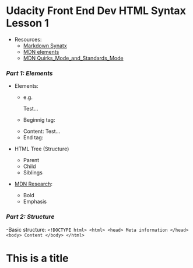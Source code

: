 # Udacity Front End Dev HTML Syntax Lesson 1
- Resources:
	- [Markdown Synatx](https://www.markdownguide.org/basic-syntax/)
	- [MDN elements](https://developer.mozilla.org/en-US/docs/Web/HTML/Element)
    - [MDN Quirks_Mode_and_Standards_Mode](https://developer.mozilla.org/en-US/docs/Web/HTML/Quirks_Mode_and_Standards_Mode)

### *Part 1: Elements*
- Elements: 
	- e.g. <p>Test...</p>
	- Beginnig tag: <p>
	- Content: Test...
	- End tag: </p> 

- HTML Tree (Structure)
	- Parent
	- Child
	- Siblings

- [MDN Research](https://developer.mozilla.org/en-US/docs/Web/HTML/Element):
	- Bold <strong></strong>
	- Emphasis <em></em>

### *Part 2: Structure*
-Basic structure:
        ```
        <!DOCTYPE html>
        <html>
            <head>
            	Meta information
            </head>
            <body>
            	Content
            </body>
        </html>
        ```



<!DOCTYPE html>
<html>
<head>
    <title></title>
</head>
<body>
    <h1>This is a title</h1>
</body>
</html>
